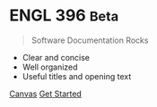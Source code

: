 <!-- _coverpage.md -->

# ENGL 396 <small>Beta</small>

> Software Documentation Rocks

- Clear and concise
- Well organized
- Useful titles and opening text

[Canvas](https://canvas.uw.edu/courses/1805373)
[Get Started](#home-page)
